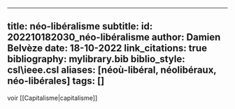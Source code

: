 
---
title: néo-libéralisme
subtitle:
id: 202210182030_néo-libéralisme
author: Damien Belvèze
date: 18-10-2022
link_citations: true
bibliography: mylibrary.bib
biblio_style: csl\ieee.csl
aliases: [néoù-libéral, néolibéraux, néo-libérales]
tags: []
---

voir [[Capitalisme|capitalisme]]




